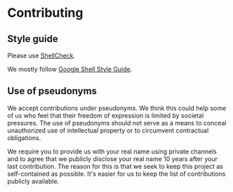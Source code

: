 # Contributing

## Style guide

Please use [ShellCheck](https://www.shellcheck.net/).

We mostly follow [Google Shell Style Guide](https://google.github.io/styleguide/shellguide.html).

## Use of pseudonyms

We accept contributions under pseudonyms. We think this could help some of us who feel that their freedom of expression is limited by societal pressures. The use of pseudonyms should not serve as a means to conceal unauthorized use of intellectual property or to circumvent contractual obligations.

We require you to provide us with your real name using private channels and to agree that we publicly disclose your real name 10 years after your last contribution. The reason for this is that we seek to keep this project as self-contained as possible. It's easier for us to keep the list of contributions publicly available.
